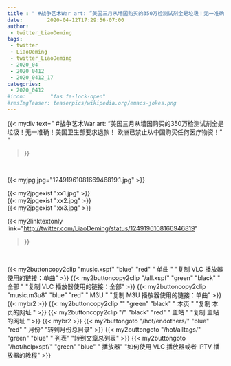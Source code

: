 ```yaml
---
title : " #战争艺术War art: “美国三月从墙国购买的350万检测试剂全是垃圾！无一准确！美国卫生部要求退款！&#10;&#10;欧洲已禁止从中国购买任何医疗物资！”  "
date:        2020-04-12T17:29:56-07:00
author:
 - twitter_LiaoDeming
tags:
 - twitter
 - LiaoDeming
 - twitter_LiaoDeming
 - 2020_04
 - 2020_0412
 - 2020_0412_17
categories:
 - 2020_0412
#icon:        "fas fa-lock-open"
#resImgTeaser: teaserpics/wikipedia.org/emacs-jokes.png
---
```


{{< mydiv text=" #战争艺术War art: “美国三月从墙国购买的350万检测试剂全是垃圾！无一准确！美国卫生部要求退款！&#10;&#10;欧洲已禁止从中国购买任何医疗物资！”  "
>}}
<br>


 {{< myjpg jpg="1249196108166946819.1.jpg" >}}<br> 

{{< my2jpgexist "xx1.jpg" >}}<br>
{{< my2jpgexist "xx2.jpg" >}}<br>
{{< my2jpgexist "xx3.jpg" >}}<br>


{{< my2linktextonly link="http://twitter.com/LiaoDeming/status/1249196108166946819"
>}}


<br>

{{< my2buttoncopy2clip "music.xspf"        "blue"   "red"    " 单曲 "  "复制 VLC 播放器使用的链接：单曲" >}} {{< my2buttoncopy2clip "/all.xspf"         "green"  "black"  " 全部 "  "复制 VLC 播放器使用的链接：全部" >}} {{< my2buttoncopy2clip "music.m3u8"        "blue"   "red"    " M3U  "    "复制 M3U 播放器使用的链接：单曲" >}} {{< mybr2 >}} {{< my2buttoncopy2clip ""                  "green"  "black"  " 本页 "    "复制 本页的网址 " >}} {{< my2buttoncopy2clip "/"                 "black"  "red"    " 主站 "    "复制 主站的网址 " >}} {{< mybr2 >}} {{< my2buttongoto      "/hot/endothers/"   "blue"   "red"    " 月份"   "转到月份总目录" >}} {{< my2buttongoto      "/hot/alltags/"     "green"  "blue"   " 列表"   "转到文章总列表" >}} {{< my2buttongoto      "/hot/helpxspf/"    "green"  "blue"   " 播放器" "如何使用 VLC 播放器或者 IPTV 播放器的教程" >}} 
